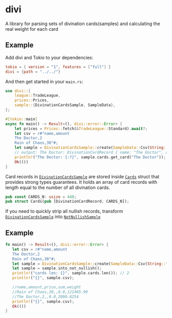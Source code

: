 # divi

A library for parsing sets of divination cards(samples) and calculating the real weight for each card

## Example

Add divi and Tokio to your dependencies:

```toml
tokio = { version = "1", features = ["full"] }
divi = {path = "../../"}
```

And then get started in your `main.rs`:

```rust
use divi::{
    league::TradeLeague,
    prices::Prices,
    sample::{DivinationCardsSample, SampleData},
};

#[tokio::main]
async fn main() -> Result<(), divi::error::Error> {
    let prices = Prices::fetch(&TradeLeague::Standard).await?;
    let csv = r#"name,amount
    The Doctor,2
    Rain of Chaos,30"#;
    let sample = DivinationCardsSample::create(SampleData::Csv(String::from(csv)), Some(prices))?;
    // output: The Doctor: DivinationCardRecord { name: "The Doctor", amount: 2, price: Some(869.1), sum: Some(1738.2), weight: Some(2090.8254) }
    println!("The Doctor: {:?}", sample.cards.get_card("The Doctor"));
    Ok(())
}
```

Card records in [`DivinationCardsSample`] are stored inside [`Cards`] struct that provides strong types guarantees.
It holds an array of card records with length equal to the number of all divination cards.

```rust
pub const CARDS_N: usize = 440;
pub struct Cards(pub [DivinationCardRecord; CARDS_N]);
```

If you need to quickly strip all nullish records, transform [`DivinationCardsSample`] into [`NotNullishSample`]

[`DivinationCardsSample`]: crate::sample::DivinationCardsSample
[`Cards`]: crate::cards::Cards
[`NotNullishSample`]: crate::sample::NotNullishSample

## Example

```rust
fn main() -> Result<(), divi::error::Error> {
   let csv = r#"name,amount
   The Doctor,2
   Rain of Chaos,30"#;
   let sample = DivinationCardsSample::create(SampleData::Csv(String::from(csv)), None)?;
   let sample = sample.into_not_nullish();
   println!("cards len: {}", sample.cards.len()); // 2
   println!("{}", sample.csv);

   //name,amount,price,sum,weight
   //Rain of Chaos,30,,0.0,121465.99
   //The Doctor,2,,0.0,2090.8254
   println!("{}", sample.csv);
   Ok(())
}
```
